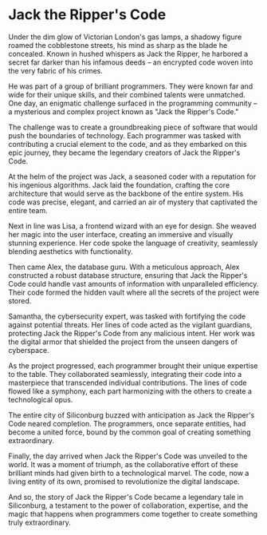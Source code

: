 # Jack the Ripper's Code

Under the dim glow of Victorian London's gas lamps, a shadowy figure roamed the cobblestone streets, his mind as sharp as the blade he concealed.
Known in hushed whispers as Jack the Ripper, he harbored a secret far darker than his infamous deeds – an encrypted code woven into the very fabric of his crimes.

He was part of a group of brilliant programmers. They were known far and wide for their unique skills, and their combined talents were unmatched. One day, an enigmatic challenge surfaced in the programming community – a mysterious and complex project known as "Jack the Ripper's Code."

The challenge was to create a groundbreaking piece of software that would push the boundaries of technology. Each programmer was tasked with contributing a crucial element to the code, and as they embarked on this epic journey, they became the legendary creators of Jack the Ripper's Code.

At the helm of the project was Jack, a seasoned coder with a reputation for his ingenious algorithms. Jack laid the foundation, crafting the core architecture that would serve as the backbone of the entire system. His code was precise, elegant, and carried an air of mystery that captivated the entire team.

Next in line was Lisa, a frontend wizard with an eye for design. She weaved her magic into the user interface, creating an immersive and visually stunning experience. Her code spoke the language of creativity, seamlessly blending aesthetics with functionality.

Then came Alex, the database guru. With a meticulous approach, Alex constructed a robust database structure, ensuring that Jack the Ripper's Code could handle vast amounts of information with unparalleled efficiency. Their code formed the hidden vault where all the secrets of the project were stored.

Samantha, the cybersecurity expert, was tasked with fortifying the code against potential threats. Her lines of code acted as the vigilant guardians, protecting Jack the Ripper's Code from any malicious intent. Her work was the digital armor that shielded the project from the unseen dangers of cyberspace.

As the project progressed, each programmer brought their unique expertise to the table. They collaborated seamlessly, integrating their code into a masterpiece that transcended individual contributions. The lines of code flowed like a symphony, each part harmonizing with the others to create a technological opus.

The entire city of Siliconburg buzzed with anticipation as Jack the Ripper's Code neared completion. The programmers, once separate entities, had become a united force, bound by the common goal of creating something extraordinary.

Finally, the day arrived when Jack the Ripper's Code was unveiled to the world. It was a moment of triumph, as the collaborative effort of these brilliant minds had given birth to a technological marvel. The code, now a living entity of its own, promised to revolutionize the digital landscape.

And so, the story of Jack the Ripper's Code became a legendary tale in Siliconburg, a testament to the power of collaboration, expertise, and the magic that happens when programmers come together to create something truly extraordinary.
